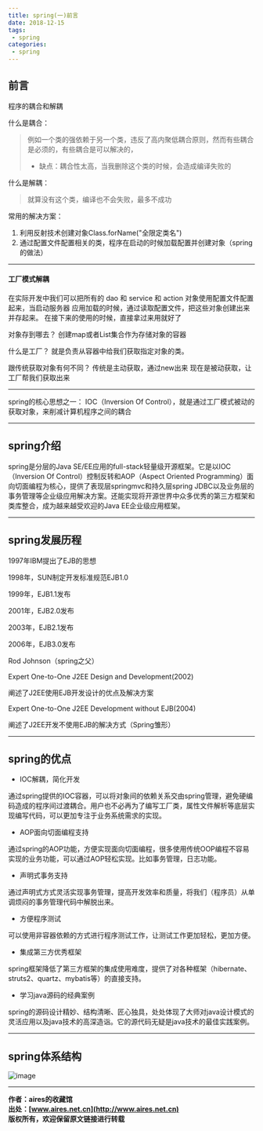 ```yaml
---
title: spring(一)前言
date: 2018-12-15
tags:
 - spring
categories: 
 - spring
---
```



## 前言
程序的耦合和解耦

什么是耦合：
> 例如一个类的强依赖于另一个类，违反了高内聚低耦合原则，然而有些耦合是必须的，有些耦合是可以解决的，
>- 缺点：耦合性太高，当我删除这个类的时候，会造成编译失败的

什么是解耦：
> 就算没有这个类，编译也不会失败，最多不成功

常用的解决方案：

 1. 利用反射技术创建对象Class.forName("全限定类名")
 2. 通过配置文件配置相关的类，程序在启动的时候加载配置并创建对象（spring的做法）
---
#### 工厂模式解耦
在实际开发中我们可以把所有的 dao 和 service 和 action 对象使用配置文件配置起来，当启动服务器 应用加载的时候，通过读取配置文件，把这些对象创建出来并存起来。
在接下来的使用的时候，直接拿过来用就好了

对象存到哪去？
创建map或者List集合作为存储对象的容器

什么是工厂？
就是负责从容器中给我们获取指定对象的类。

跟传统获取对象有何不同？
传统是主动获取，通过new出来
现在是被动获取，让工厂帮我们获取出来

--- 

spring的核心思想之一： IOC（Inversion Of Control），就是通过工厂模式被动的获取对象，来削减计算机程序之间的耦合

---

## spring介绍

spring是分层的Java SE/EE应用的full-stack轻量级开源框架。它是以IOC（Inversion Of Control）控制反转和AOP（Aspect Oriented Programming）面向切面编程为核心，提供了表现层springmvc和持久层spring JDBC以及业务层的事务管理等企业级应用解决方案。还能实现将开源世界中众多优秀的第三方框架和类库整合，成为越来越受欢迎的Java EE企业级应用框架。

---
## spring发展历程
1997年IBM提出了EJB的思想

1998年，SUN制定开发标准规范EJB1.0

1999年，EJB1.1发布

2001年，EJB2.0发布

2003年，EJB2.1发布

2006年，EJB3.0发布

Rod Johnson（spring之父）

Expert One-to-One J2EE Design and Development(2002)

阐述了J2EE使用EJB开发设计的优点及解决方案

Expert One-to-One J2EE Development without EJB(2004)

阐述了J2EE开发不使用EJB的解决方式（Spring雏形）

---
## spring的优点
- IOC解耦，简化开发

通过spring提供的IOC容器，可以将对象间的依赖关系交由spring管理，避免硬编码造成的程序间过渡耦合。用户也不必再为了编写工厂类，属性文件解析等底层实现编写代码，可以更加专注于业务系统需求的实现。

- AOP面向切面编程支持

通过spring的AOP功能，方便实现面向切面编程，很多使用传统OOP编程不容易实现的业务功能，可以通过AOP轻松实现。比如事务管理，日志功能。

- 声明式事务支持

通过声明式方式灵活实现事务管理，提高开发效率和质量，将我们（程序员）从单调烦闷的事务管理代码中解脱出来。

- 方便程序测试

可以使用非容器依赖的方式进行程序测试工作，让测试工作更加轻松，更加方便。

- 集成第三方优秀框架

spring框架降低了第三方框架的集成使用难度，提供了对各种框架（hibernate、struts2、quartz、mybatis等）的直接支持。

- 学习java源码的经典案例

spring的源码设计精妙、结构清晰、匠心独具，处处体现了大师对java设计模式的灵活应用以及java技术的高深造诣。它的源代码无疑是java技术的最佳实践案例。

---

## spring体系结构
![image](http://www.aires.net.cn/assets/images/spring/spring体系结构图.png)

---

**作者：aires的收藏馆**  
**出处：[www.aires.net.cn](http://www.aires.net.cn)**   
**版权所有，欢迎保留原文链接进行转载** 

